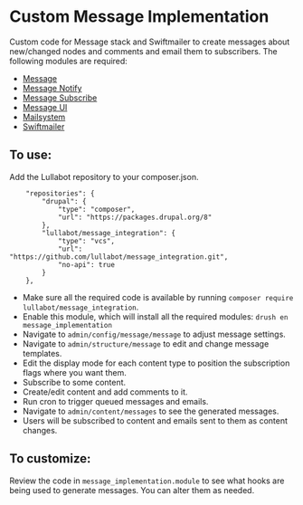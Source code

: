 # Custom Message Implementation

Custom code for Message stack and Swiftmailer to create messages about
 new/changed nodes and comments and email them to subscribers. The following
 modules are required:

- [Message](https://www.drupal.org/project/message)
- [Message Notify](https://www.drupal.org/project/message_notify)
- [Message Subscribe](https://www.drupal.org/project/message_subscribe)
- [Message UI](https://www.drupal.org/project/message_ui)
- [Mailsystem](https://www.drupal.org/project/mailsystem)
- [Swiftmailer](https://www.drupal.org/project/swiftmailer)


## To use:

Add the Lullabot repository to your composer.json.

```
    "repositories": {
        "drupal": {
            "type": "composer",
            "url": "https://packages.drupal.org/8"
        },
        "lullabot/message_integration": {
            "type": "vcs",
            "url": "https://github.com/lullabot/message_integration.git",
            "no-api": true
        }
    },

```

- Make sure all the required code is available by running
 `composer require lullabot/message_integration`.
- Enable this module, which will install all the required modules:
 `drush en message_implementation`
- Navigate to `admin/config/message/message` to adjust message settings.
- Navigate to `admin/structure/message` to edit and change message templates.
- Edit the display mode for each content type to position the subscription flags
 where you want them.
- Subscribe to some content.
- Create/edit content and add comments to it.
- Run cron to trigger queued messages and emails.
- Navigate to `admin/content/messages` to see the generated messages.
- Users will be subscribed to content and emails sent to them as content
 changes.

## To customize:

Review the code in `message_implementation.module` to see what hooks are being
 used to generate messages. You can alter them as needed.
